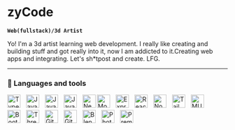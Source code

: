 # zyCode

**`Web(fullstack)/3d Artist`**

Yo! I'm a 3d artist learning web development. I really like creating and building stuff and got really into it, now I am addicted to it.Creating web apps and integrating. Let's sh*tpost and create. LFG.

---

### 🧰 Languages and tools
<img align="left" alt="Typescript" width="30px" style="padding-right:10px; padding-bottom:5px" src="https://cdn.jsdelivr.net/gh/devicons/devicon/icons/typescript/typescript-original.svg"/>
<img align="left" alt="Javascript" width="30px" style="padding-right:10px;  padding-bottom:5px" src="https://cdn.jsdelivr.net/gh/devicons/devicon/icons/javascript/javascript-original.svg"/>
<img align="left" alt="Javascript" width="30px" style="padding-right:10px; padding-bottom:5px" src="https://cdn.jsdelivr.net/gh/devicons/devicon/icons/html5/html5-original.svg"/>
<img align="left" alt="Javascript" width="30px" style="padding-right:10px;  padding-bottom:5px" src="https://cdn.jsdelivr.net/gh/devicons/devicon/icons/css3/css3-original.svg"/>
<img align="left" alt="Nextjs" width="30px" style="padding-right:10px  padding-bottom:5px;" src="https://cdn.jsdelivr.net/gh/devicons/devicon/icons/nextjs/nextjs-line.svg"/>
<img align="left" alt="Mongo" width="30px" style="padding-right:10px;  padding-bottom:5px" src="https://cdn.jsdelivr.net/gh/devicons/devicon/icons/mongodb/mongodb-original.svg"/>
<img align="left" alt="Express" width="30px" style="padding-right:10px;  padding-bottom:5px" src="https://cdn.jsdelivr.net/gh/devicons/devicon/icons/express/express-original.svg"/>
<img align="left" alt="React" width="30px" style="padding-right:10px;  padding-bottom:5px" src="https://cdn.jsdelivr.net/gh/devicons/devicon/icons/react/react-original.svg"/>
<img align="left" alt="Nodejs" width="30px" style="padding-right:10px;  padding-bottom:5px" src="https://cdn.jsdelivr.net/gh/devicons/devicon/icons/nodejs/nodejs-original.svg"/>
<img align="left" alt="Tailwind" width="30px" style="padding-right:10px;  padding-bottom:5px" src="https://cdn.jsdelivr.net/gh/devicons/devicon/icons/tailwindcss/tailwindcss-plain.svg"/>
<img align="left" alt="MUI" width="30px" style="padding-right:10px;  padding-bottom:5px" src="https://cdn.jsdelivr.net/gh/devicons/devicon/icons/materialui/materialui-original.svg"/>
<img align="left" alt="Bootstrap" width="30px" style="padding-right:10px;  padding-bottom:5px" src="https://cdn.jsdelivr.net/gh/devicons/devicon/icons/bootstrap/bootstrap-original.svg"/>
<img align="left" alt="Threejs" width="30px" style="padding-right:10px;  padding-bottom:5px" src="https://cdn.jsdelivr.net/gh/devicons/devicon/icons/threejs/threejs-original-wordmark.svg"/>
<img align="left" alt="Git" width="30px" style="padding-right:10px;  padding-bottom:5px" src="https://cdn.jsdelivr.net/gh/devicons/devicon/icons/git/git-original.svg"/>
<img align="left" alt="Github" width="30px" style="padding-right:10px;  padding-bottom:5px" src="https://cdn.jsdelivr.net/gh/devicons/devicon/icons/github/github-original.svg"/>
<img align="left" alt="Blender" width="30px" style="padding-right:10px;  padding-bottom:5px" src="https://cdn.jsdelivr.net/gh/devicons/devicon/icons/blender/blender-original.svg"/>
<img align="left" alt="Photoshop" width="30px" style="padding-right:10px;  padding-bottom:5px" src="https://cdn.jsdelivr.net/gh/devicons/devicon/icons/photoshop/photoshop-plain.svg"/>
<img align="left" alt="Premiere" width="30px" style="padding-right:10px;  padding-bottom:5px" src="https://cdn.jsdelivr.net/gh/devicons/devicon/icons/premierepro/premierepro-original.svg"/>
